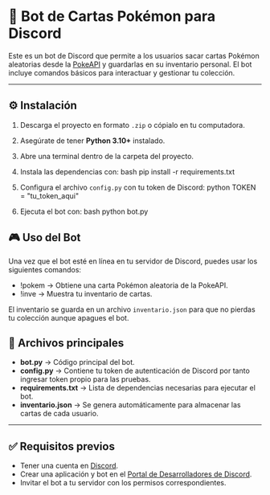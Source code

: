 # 🎴 Bot de Cartas Pokémon para Discord

Este es un bot de Discord que permite a los usuarios sacar cartas Pokémon aleatorias desde la [PokeAPI](https://pokeapi.co/) y guardarlas en su inventario personal. El bot incluye comandos básicos para interactuar y gestionar tu colección.

---

## ⚙️ Instalación

1. Descarga el proyecto en formato `.zip` o cópialo en tu computadora.
2. Asegúrate de tener **Python 3.10+** instalado.
3. Abre una terminal dentro de la carpeta del proyecto.
4. Instala las dependencias con:
   bash
   pip install -r requirements.txt
   
5. Configura el archivo `config.py` con tu token de Discord:
   python
   TOKEN = "tu_token_aqui"
   
6. Ejecuta el bot con:
   bash
   python bot.py
  


## 🎮 Uso del Bot

Una vez que el bot esté en línea en tu servidor de Discord, puedes usar los siguientes comandos:

- !pokem  → Obtiene una carta Pokémon aleatoria de la PokeAPI.
- !inve → Muestra tu inventario de cartas.

El inventario se guarda en un archivo `inventario.json` para que no pierdas tu colección aunque apagues el bot.



## 📂 Archivos principales

- **bot.py** → Código principal del bot.
- **config.py** → Contiene tu token de autenticación de Discord por tanto ingresar token propio para las pruebas.
- **requirements.txt** → Lista de dependencias necesarias para ejecutar el bot.
- **inventario.json** → Se genera automáticamente para almacenar las cartas de cada usuario.

---

## ✅ Requisitos previos

- Tener una cuenta en [Discord](https://discord.com/).
- Crear una aplicación y bot en el [Portal de Desarrolladores de Discord](https://discord.com/developers/applications).
- Invitar el bot a tu servidor con los permisos correspondientes.


